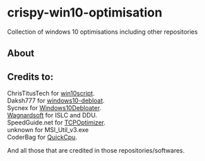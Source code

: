 # crispy-win10-optimisation
Collection of windows 10 optimisations including other repositories

## About

## Credits to:
ChrisTitusTech for [win10script](https://github.com/ChrisTitusTech/win10script).  
Daksh777 for [windows10-debloat](https://github.com/Daksh777/windows10-debloat).  
Sycnex for [Windows10Debloater](https://github.com/Sycnex/Windows10Debloater).  
[Wagnardsoft](https://www.wagnardsoft.com/forums/) for ISLC and DDU.  
SpeedGuide.net for [TCPOptimizer](https://www.speedguide.net/downloads.php).  
unknown for MSI_Util_v3.exe  
CoderBag for [QuickCpu](https://coderbag.com/product/quickcpu).
  
And all those that are credited in those repositories/softwares.
